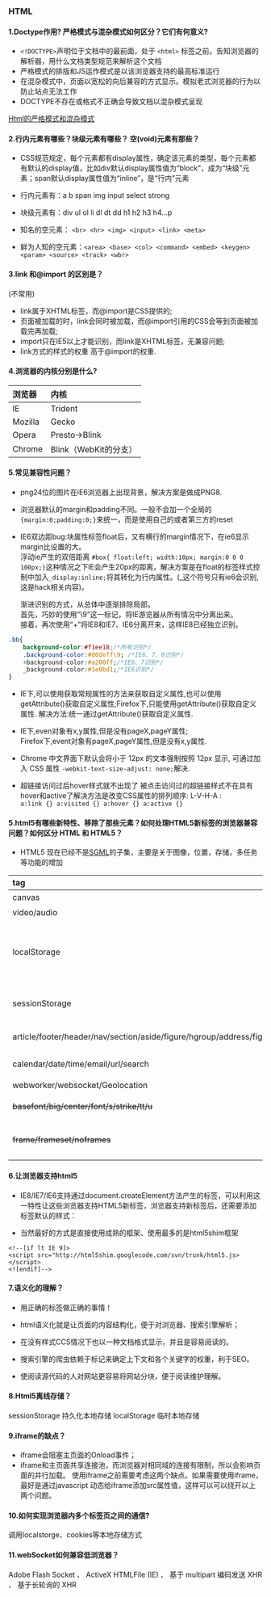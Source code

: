 ### HTML

#### 1.Doctype作用? 严格模式与混杂模式如何区分？它们有何意义?

* `<!DOCTYPE>`声明位于文档中的最前面，处于 `<html>` 标签之前。告知浏览器的解析器，用什么文档类型规范来解析这个文档
* 严格模式的排版和JS运作模式是以该浏览器支持的最高标准运行
* 在混杂模式中，页面以宽松的向后兼容的方式显示。模拟老式浏览器的行为以防止站点无法工作
* DOCTYPE不存在或格式不正确会导致文档以混杂模式呈现

[Html的严格模式和混杂模式](detail/html.md)

#### 2.行内元素有哪些？块级元素有哪些？ 空\(void\)元素有那些？

* CSS规范规定，每个元素都有display属性，确定该元素的类型，每个元素都有默认的display值，比如div默认display属性值为“block”，成为“块级”元素；span默认display属性值为“inline”，是“行内”元素

* 行内元素有：a b span img input select strong

* 块级元素有：div ul ol li dl dt dd h1 h2 h3 h4…p

* 知名的空元素： `<br> <hr> <img> <input> <link> <meta>`

* 鲜为人知的空元素：`<area> <base> <col> <command> <embed> <keygen> <param> <source> <track> <wbr>`

#### 3.link 和@import 的区别是？

\(不常用\)

* link属于XHTML标签，而@import是CSS提供的;
* 页面被加载的时，link会同时被加载，而@import引用的CSS会等到页面被加载完再加载;
* import只在IE5以上才能识别，而link是XHTML标签，无兼容问题;
* link方式的样式的权重 高于@import的权重. 

#### 4.浏览器的内核分别是什么?

| 浏览器 | 内核 |
| :--- | :--- |
| IE | Trident |
| Mozilla | Gecko |
| Opera | Presto-&gt;Blink |
| Chrome | Blink（WebKit的分支） |

#### 5.常见兼容性问题？

* png24位的图片在iE6浏览器上出现背景，解决方案是做成PNG8.

* 浏览器默认的margin和padding不同。一般不会加一个全局的`{margin:0;padding:0;}`来统一，而是使用自己的或者第三方的reset

* IE6双边距bug:块属性标签float后，又有横行的margin情况下，在ie6显示margin比设置的大。   
  浮动ie产生的双倍距离 `#box{ float:left; width:10px; margin:0 0 0 100px;}`这种情况之下IE会产生20px的距离，解决方案是在float的标签样式控制中加入`_display:inline;`将其转化为行内属性。\(\_这个符号只有ie6会识别,这是hack相关内容\)。

  渐进识别的方式，从总体中逐渐排除局部。   
  首先，巧妙的使用“\9”这一标记，将IE游览器从所有情况中分离出来。   
  接着，再次使用“+”将IE8和IE7、IE6分离开来，这样IE8已经独立识别。

```css
.bb{
    background-color:#f1ee18;/*所有识别*/
    .background-color:#00deff\9; /*IE6、7、8识别*/
    +background-color:#a200ff;/*IE6、7识别*/
    _background-color:#1e0bd1;/*IE6识别*/
} 
```

* IE下,可以使用获取常规属性的方法来获取自定义属性,也可以使用getAttribute\(\)获取自定义属性;Firefox下,只能使用getAttribute\(\)获取自定义属性. 解决方法:统一通过getAttribute\(\)获取自定义属性.

* IE下,even对象有x,y属性,但是没有pageX,pageY属性;   
  Firefox下,event对象有pageX,pageY属性,但是没有x,y属性.

* Chrome 中文界面下默认会将小于 12px 的文本强制按照 12px 显示, 可通过加入 CSS 属性 `-webkit-text-size-adjust: none;`解决.

* 超链接访问过后hover样式就不出现了 被点击访问过的超链接样式不在具有hover和active了解决方法是改变CSS属性的排列顺序: L-V-H-A :  
  `a:link {} a:visited {} a:hover {} a:active {}`

#### 5.html5有哪些新特性、移除了那些元素？如何处理HTML5新标签的浏览器兼容问题？如何区分 HTML 和 HTML5？

* HTML5 现在已经不是[SGML](http://baike.baidu.com/item/%E6%A0%87%E5%87%86%E9%80%9A%E7%94%A8%E7%BD%AE%E6%A0%87%E8%AF%AD%E8%A8%80/10471466?fromtitle=SGML&fromid=2901416)的子集，主要是关于图像，位置，存储，多任务等功能的增加

| tag | description |
| :--- | :--- |
| canvas | 绘图 |
| video/audio | 媒体播放 |
| localStorage | 本地离线存储，长期存储数据，浏览器关闭后不丢失 |
| sessionStorage | 临时存储，关闭浏览器后自动删除 |
| article/footer/header/nav/section/aside/figure/hgroup/address/figcation | 语义化更好的标签 |
| calendar/date/time/email/url/search | 新增表单空间的type |
| webworker/websocket/Geolocation | 新的技术 |
| ~~basefont/big/center/font/s/strike/tt/u~~ | 删除的纯表现的元素 |
| ~~frame/frameset/noframes~~ | 对可用性产生影响的元素 |


#### 6.让浏览器支持html5

* IE8/IE7/IE6支持通过document.createElement方法产生的标签，可以利用这一特性让这些浏览器支持HTML5新标签，浏览器支持新标签后，还需要添加标签默认的样式：

* 当然最好的方式是直接使用成熟的框架、使用最多的是html5shim框架   
```
<!--[if lt IE 9]>
<script src="http://html5shim.googlecode.com/svn/trunk/html5.js></script> 
<![endif]--> 
```

#### 7.语义化的理解？

* 用正确的标签做正确的事情！

* html语义化就是让页面的内容结构化，便于对浏览器、搜索引擎解析；

* 在没有样式CCS情况下也以一种文档格式显示，并且是容易阅读的。

* 搜索引擎的爬虫依赖于标记来确定上下文和各个关键字的权重，利于SEO。

* 使阅读源代码的人对网站更容易将网站分块，便于阅读维护理解。

#### 8.Html5离线存储？

sessionStorage 持久化本地存储
localStorage   临时本地存储

#### 9.iframe的缺点？

* iframe会阻塞主页面的Onload事件；
* iframe和主页面共享连接池，而浏览器对相同域的连接有限制，所以会影响页面的并行加载。
使用iframe之前需要考虑这两个缺点。如果需要使用iframe，最好是通过javascript动态给iframe添加src属性值，这样可以可以绕开以上两个问题。

#### 10.如何实现浏览器内多个标签页之间的通信? 

调用localstorge、cookies等本地存储方式

#### 11.webSocket如何兼容低浏览器？

Adobe Flash Socket 、 ActiveX HTMLFile (IE) 、 基于 multipart 编码发送 XHR 、 基于长轮询的 XHR


